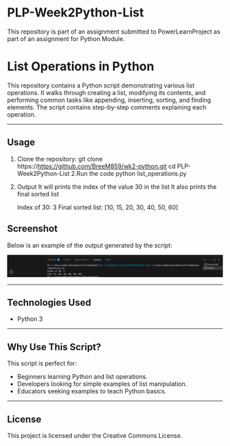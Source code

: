 # PLP-Week2Python-List
This repository is part of an assignment submitted to PowerLearnProject as part of an assignment for Python Module.

# List Operations in Python

This repository contains a Python script demonstrating various list operations. It walks through creating a list, modifying its contents, and performing common tasks like appending, inserting, sorting, and finding elements. The script contains step-by-step comments explaining each operation.

---
## Usage

1. Clone the repository:
   git clone https://https://github.com/BreeM859/wk2-python.git
   cd PLP-Week2Python-List
2.Run the code
  python list_operations.py

3. Output
   It will prints the index of the value 30 in the list
   It also prints the final sorted list

   Index of 30: 3
  Final sorted list: [10, 15, 20, 30, 40, 50, 60]

## Screenshot

Below is an example of the output generated by the script:

![Screenshot of list operations output](list.png)

---

## Technologies Used

- Python 3

---

## Why Use This Script?

This script is perfect for:

- Beginners learning Python and list operations.
- Developers looking for simple examples of list manipulation.
- Educators seeking examples to teach Python basics.

---


## License

This project is licensed under the Creative Commons License.
